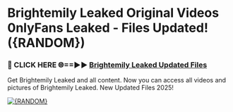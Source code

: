 # Brightemily Leaked Original Videos 0nlyFans Leaked - Files Updated! ({RANDOM})

<h3>🔴 CLICK HERE 🌐==►► <a href="https://betterlinks.top/A2PfLJ" rel="nofollow">Brightemily Leaked Updated Files</a></h3>

Get Brightemily Leaked and all content. Now you can access all videos and pictures of Brightemily Leaked. New Updated Files 2025!

[![{RANDOM}](https://i.imgur.com/ppqm5kG.gif)](https://betterlinks.top/A2PfLJ)